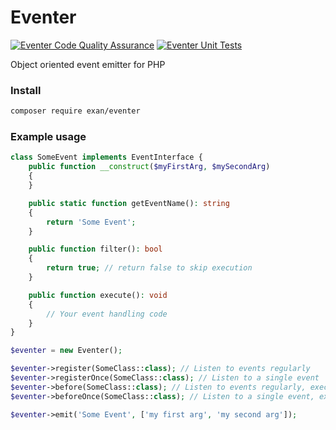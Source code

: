 # Eventer

[![Eventer Code Quality Assurance](https://github.com/Exanlv/eventer/actions/workflows/code-quality.yml/badge.svg)](https://github.com/Exanlv/eventer/actions/workflows/code-quality.yml) [![Eventer Unit Tests](https://github.com/Exanlv/eventer/actions/workflows/unit-tests.yml/badge.svg)](https://github.com/Exanlv/eventer/actions/workflows/unit-tests.yml)

Object oriented event emitter for PHP

### Install

```bash
composer require exan/eventer
```

### Example usage

```php
class SomeEvent implements EventInterface {
    public function __construct($myFirstArg, $mySecondArg)
    {
    }

    public static function getEventName(): string
    {
        return 'Some Event';
    }

    public function filter(): bool
    {
        return true; // return false to skip execution
    }

    public function execute(): void
    {
        // Your event handling code
    }
}
```

```php
$eventer = new Eventer();

$eventer->register(SomeClass::class); // Listen to events regularly
$eventer->registerOnce(SomeClass::class); // Listen to a single event
$eventer->before(SomeClass::class); // Listen to events regularly, executed before events registered with `register`
$eventer->beforeOnce(SomeClass::class); // Listen to a single event, executed before events registered with `register`

$eventer->emit('Some Event', ['my first arg', 'my second arg']);
```

